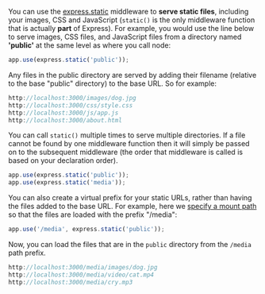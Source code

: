 You can use the [express.static](http://expressjs.com/en/4x/api.html#express.static) middleware to **serve static files**, including your images, CSS and JavaScript (`static()` is the only middleware function that is actually **part** of Express). For example, you would use the line below to serve images, CSS files, and JavaScript files from a directory named **'public'** at the same level as where you call node:
    
```js    
app.use(express.static('public'));
```    

Any files in the public directory are served by adding their filename (relative to the base "public" directory) to the base URL. So for example:
    
```js    
http://localhost:3000/images/dog.jpg
http://localhost:3000/css/style.css
http://localhost:3000/js/app.js
http://localhost:3000/about.html
```

You can call `static()` multiple times to serve multiple directories. If a file cannot be found by one middleware function then it will simply be passed on to the subsequent middleware (the order that middleware is called is based on your declaration order).
    
```js    
app.use(express.static('public'));
app.use(express.static('media'));
```

You can also create a virtual prefix for your static URLs, rather than having the files added to the base URL. For example, here we [specify a mount path](http://expressjs.com/en/4x/api.html#app.use) so that the files are loaded with the prefix "/media":
    
```js    
app.use('/media', express.static('public'));
```    

Now, you can load the files that are in the `public` directory from the `/media` path prefix.
    
```js    
http://localhost:3000/media/images/dog.jpg
http://localhost:3000/media/video/cat.mp4
http://localhost:3000/media/cry.mp3
```
